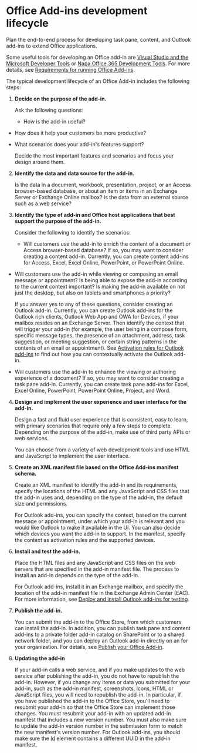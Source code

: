 
# Office Add-ins development lifecycle
Plan the end-to-end process for developing task pane, content, and Outlook add-ins to extend Office applications.


Some useful tools for developing an Office add-in are [Visual Studio and the Microsoft Developer Tools](https://www.visualstudio.com/features/office-tools-vs) or [Napa Office 365 Development Tools](https://www.napacloudapp.com/getting-Started.aspx). For more details, see [Requirements for running Office Add-ins](../overview/requirements-for-running-office-add-ins.md). 

The typical development lifecycle of an Office Add-in includes the following steps:


1.  **Decide on the purpose of the add-in.**
    
    Ask the following questions:
    
      - How is the add-in useful? 
    
  - How does it help your customers be more productive?
    
  - What scenarios does your add-in's features support?
    

    Decide the most important features and scenarios and focus your design around them. 
    
2.  **Identify the data and data source for the add-in.**
    
    Is the data in a document, workbook, presentation, project, or an Access browser-based database, or about an item or items in an Exchange Server or Exchange Online mailbox? Is the data from an external source such as a web service?
    
3.  **Identify the type of add-in and Office host applications that best support the purpose of the add-in.**
    
    Consider the following to identify the scenarios:
    
      - Will customers use the add-in to enrich the content of a document or Access browser-based database? If so, you may want to consider creating a content add-in. Currently, you can create content add-ins for Access, Excel, Excel Online, PowerPoint, or PowerPoint Online.
    
  - Will customers use the add-in while viewing or composing an email message or appointment? Is being able to expose the add-in according to the current context important? Is making the add-in available on not just the desktop, but also on tablets and smartphones a priority?
    
    If you answer yes to any of these questions, consider creating an Outlook add-in. Currently, you can create Outlook add-ins for the Outlook rich clients, Outlook Web App and OWA for Devices, if your mailbox resides on an Exchange Server. Then identify the context that will trigger your add-in (for example, the user being in a compose form, specific message types, the presence of an attachment, address, task suggestion, or meeting suggestion, or certain string patterns in the contents of an email or appointment). See [Activation rules for Outlook add-ins](../outlook/manifests/activation-rules.md) to find out how you can contextually activate the Outlook add-in.
    
  - Will customers use the add-in to enhance the viewing or authoring experience of a document? If so, you may want to consider creating a task pane add-in. Currently, you can create task pane add-ins for Excel, Excel Online, PowerPoint, PowerPoint Online, Project, and Word.
    
4.  **Design and implement the user experience and user interface for the add-in.**
    
    Design a fast and fluid user experience that is consistent, easy to learn, with primary scenarios that require only a few steps to complete. Depending on the purpose of the add-in, make use of third party APIs or web services.
    
    You can choose from a variety of web development tools and use HTML and JavaScript to implement the user interface.
    
5.  **Create an XML manifest file based on the Office Add-ins manifest schema.**
    
    Create an XML manifest to identify the add-in and its requirements, specify the locations of the HTML and any JavaScript and CSS files that the add-in uses and, depending on the type of the add-in, the default size and permissions.
    
    For Outlook add-ins, you can specify the context, based on the current message or appointment, under which your add-in is relevant and you would like Outlook to make it available in the UI. You can also decide which devices you want the add-in to support. In the manifest, specify the context as activation rules and the supported devices.
    
6.  **Install and test the add-in.**
    
    Place the HTML files and any JavaScript and CSS files on the web servers that are specified in the add-in manifest file. The process to install an add-in depends on the type of the add-in.
    
    For Outlook add-ins, install it in an Exchange mailbox, and specify the location of the add-in manifest file in the Exchange Admin Center (EAC). For more information, see [Deploy and install Outlook add-ins for testing](../outlook/testing-and-tips.md).
    
7.  **Publish the add-in.**
    
    You can submit the add-in to the Office Store, from which customers can install the add-in. In addition, you can publish task pane and content add-ins to a private folder add-in catalog on SharePoint or to a shared network folder, and you can deploy an Outlook add-in directly on an for your organization. For details, see [Publish your Office Add-in](../publish/publish.md).
    
8.  **Updating the add-in**
    
    If your add-in calls a web service, and if you make updates to the web service after publishing the add-in, you do not have to republish the add-in. However, if you change any items or data you submitted for your add-in, such as the add-in manifest, screenshots, icons, HTML or JavaScript files, you will need to republish the add-in. In particular, if you have published the add-in to the Office Store, you'll need to resubmit your add-in so that the Office Store can implement those changes. You must resubmit your add-in with an updated add-in manifest that includes a new version number. You must also make sure to update the add-in version number in the submission form to match the new manifest's version number. For Outlook add-ins, you should make sure the [Id](http://msdn.microsoft.com/en-us/library/67c4344a-935c-09d6-1282-55ee61a2838b%28Office.15%29.aspx) element contains a different UUID in the add-in manifest.
    
